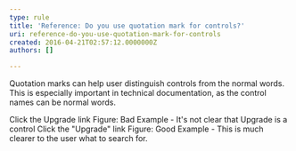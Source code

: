 ```yaml
---
type: rule
title: 'Reference: Do you use quotation mark for controls?'
uri: reference-do-you-use-quotation-mark-for-controls
created: 2016-04-21T02:57:12.0000000Z
authors: []

---
```


​​​​​Quotation marks can help user distinguish controls from the normal words. This is especially important in technical documentation, as the control names can be normal words.
 
​Click the Upgrade link
Figure: Bad Example - It's not clear that Upgrade is a control
Click the "Upgrade" link
Figure: Good Example - This is much clearer to the user what to search for.
